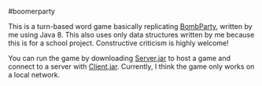 #boomerparty

This is a turn-based word game basically replicating 
[BombParty](http://bombparty.sparklinlabs.com/), written by me using
 Java 8. This also uses only data structures written by me because 
 this is for a school project. Constructive criticism is highly welcome!

You can run the game by downloading [Server.jar](jar/Server.jar) to 
host a game and connect to a server with [Client.jar](jar/Client.jar). 
Currently, I think the game only works on a local network.

